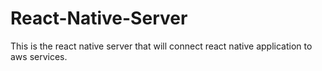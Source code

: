 # React-Native-Server
This is the react native server that will connect react native application to aws services.
